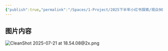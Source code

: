 ```yaml
---
{"publish":true,"permalink":"/Spaces/1-Project/2025下半年小红书探索/观众90%是男生，为什么.md","created":"2025-07-25","modified":"2025-07-25","cssclasses":""}
---
```



## 图片内容

![CleanShot 2025-07-21 at 18.54.08@2x.png](https://pub-pic.oldwinter.top/2025/07/51c62ada4385c6f5d1e5f787181a0878.png)
